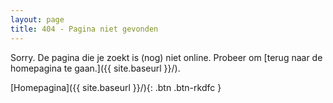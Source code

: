 ```yaml
---
layout: page
title: 404 - Pagina niet gevonden
---
```


Sorry. De pagina die je zoekt is (nog) niet online. Probeer om [terug naar de homepagina te gaan.]({{ site.baseurl }}/).

[Homepagina]({{ site.baseurl }}/){: .btn .btn-rkdfc }
